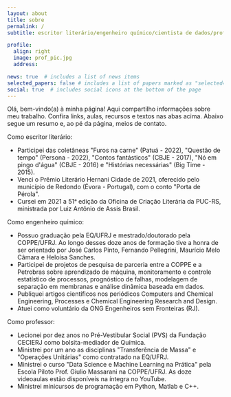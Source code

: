 ```yaml
---
layout: about
title: sobre
permalink: /
subtitle: escritor literário/engenheiro químico/cientista de dados/professor.

profile:
  align: right
  image: prof_pic.jpg
  address:

news: true  # includes a list of news items
selected_papers: false # includes a list of papers marked as "selected={true}"
social: true  # includes social icons at the bottom of the page
---
```


Olá, bem-vindo(a) à minha página! Aqui compartilho informações sobre meu trabalho. Confira links, aulas, recursos e textos nas abas acima. Abaixo segue um resumo e, ao pé da página, meios de contato.

Como escritor literário:

- Participei das coletâneas "Furos na carne" (Patuá - 2022), "Questão de tempo" (Persona - 2022), "Contos fantásticos" (CBJE - 2017), "Nó em pingo d'água" (CBJE - 2016) e "Histórias necessárias" (Big Time - 2015).
- Venci o Prêmio Literário Hernani Cidade de 2021, oferecido pelo município de Redondo (Évora - Portugal), com o conto "Porta de Pérola".
- Cursei em 2021 a 51ᵃ edição da Oficina de Criação Literária da PUC-RS, ministrada por Luiz Antônio de Assis Brasil.


Como engenheiro químico:

- Possuo graduação pela EQ/UFRJ e mestrado/doutorado pela COPPE/UFRJ. Ao longo desses doze anos de formação tive a honra de ser orientado por José Carlos Pinto, Fernando Pellegrini, Maurício  Melo Câmara e Heloísa Sanches.
- Participei de projetos de pesquisa de parceria entre a COPPE e a Petrobras sobre aprendizado de máquina, monitoramento e controle estatístico de processos, prognóstico de falhas, modelagem de separação em membranas e análise dinâmica baseada em dados.
- Publiquei artigos científicos nos periódicos Computers and Chemical Engineering, Processes e Chemical Engineering Research and Design.
- Atuei como voluntário da ONG Engenheiros sem Fronteiras (RJ).

Como professor: 

- Lecionei por dez anos no Pré-Vestibular Social (PVS) da Fundação CECIERJ como bolsita-mediador de Química.
- Ministrei por um ano as disciplinas "Transferência de Massa" e "Operações Unitárias" como contratado na EQ/UFRJ.
- Ministrei o curso "Data Science e Machine Learning na Prática" pela Escola Piloto Prof. Giulio Massarani na COPPE/UFRJ. As doze videoaulas estão disponíveis na íntegra no YouTube.
- Ministrei minicursos de programação em Python, Matlab e C++.
